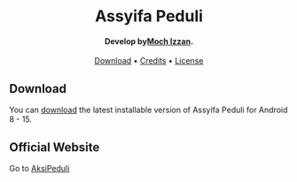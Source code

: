 
<h1 align="center">
  Assyifa Peduli
</h1>

<h4 align="center">Develop by<a href="http://electron.atom.io" target="_blank">Moch Izzan</a>.</h4>

<p align="center">
  <a href="https://github.com/M1Pr/Assyifa-Peduli/releases/tag/Debug">Download</a> •
  <a href="https://aksipeduli.id/">Credits</a> •
  <a href="https://aksipeduli.id/">License</a>
</p>

## Download

You can [download](https://github.com/M1Pr/Assyifa-Peduli/releases/tag/Debug) the latest installable version of Assyifa Peduli for Android 8 - 15.

## Official Website

Go to [AksiPeduli](https://aksipeduli.id/)
